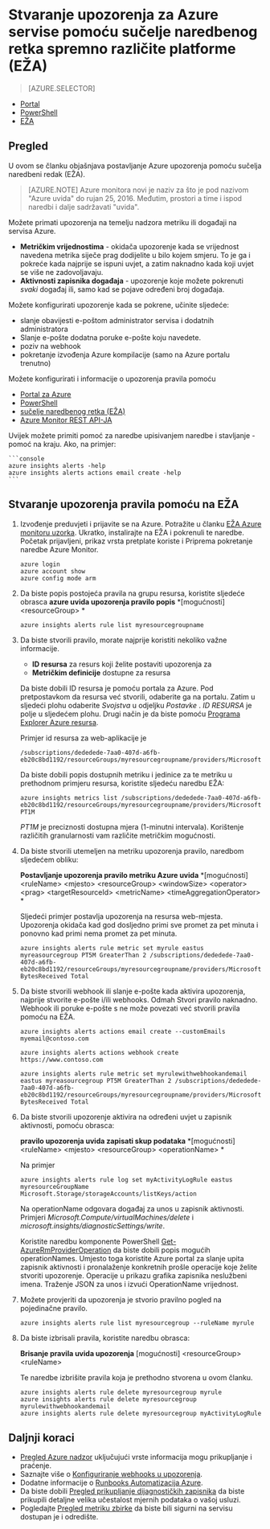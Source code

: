 <properties
    pageTitle="Stvaranje upozorenja za Azure servise pomoću sučelje naredbenog retka spremno različite platforme (EŽA) | Microsoft Azure"
    description="Koristite sučelje naredbenog retka spremno za stvaranje Azure upozorenja koja se može pokrenuti obavijesti ili Automatizacija kada se zadovolje uvjet koji navedete."
    authors="rboucher"
    manager="carolz"
    editor=""
    services="monitoring-and-diagnostics"
    documentationCenter="monitoring-and-diagnostics"/>

<tags
    ms.service="monitoring-and-diagnostics"
    ms.workload="na"
    ms.tgt_pltfrm="na"
    ms.devlang="na"
    ms.topic="article"
    ms.date="10/24/2016"
    ms.author="robb"/>

# <a name="use-the-cross-platform-command-line-interface-cli-to-create-alerts-for-azure-services"></a>Stvaranje upozorenja za Azure servise pomoću sučelje naredbenog retka spremno različite platforme (EŽA)

> [AZURE.SELECTOR]
- [Portal](insights-alerts-portal.md)
- [PowerShell](insights-alerts-powershell.md)
- [EŽA](insights-alerts-command-line-interface.md)

## <a name="overview"></a>Pregled

U ovom se članku objašnjava postavljanje Azure upozorenja pomoću sučelja naredbeni redak (EŽA).

>[AZURE.NOTE] Azure monitora novi je naziv za što je pod nazivom "Azure uvida" do rujan 25, 2016. Međutim, prostori a time i ispod naredbi i dalje sadržavati "uvida".

Možete primati upozorenja na temelju nadzora metriku ili događaji na servisa Azure.

- **Metričkim vrijednostima** - okidača upozorenje kada se vrijednost navedena metrika siječe prag dodijelite u bilo kojem smjeru. To je ga i pokreće kada najprije se ispuni uvjet, a zatim naknadno kada koji uvjet se više ne zadovoljavaju.    
- **Aktivnosti zapisnika događaja** - upozorenje koje možete pokrenuti *svaki* događaj ili, samo kad se pojave određeni broj događaja.

Možete konfigurirati upozorenje kada se pokrene, učinite sljedeće:

- slanje obavijesti e-poštom administrator servisa i dodatnih administratora
- Slanje e-pošte dodatna poruke e-pošte koju navedete.
- poziv na webhook
- pokretanje izvođenja Azure kompilacije (samo na Azure portalu trenutno)

Možete konfigurirati i informacije o upozorenja pravila pomoću

- [Portal za Azure](insights-alerts-portal.md)
- [PowerShell](insights-alerts-powershell.md)
- [sučelje naredbenog retka (EŽA)](insights-alerts-command-line-interface.md)
- [Azure Monitor REST API-JA](https://msdn.microsoft.com/library/azure/dn931945.aspx)


Uvijek možete primiti pomoć za naredbe upisivanjem naredbe i stavljanje - pomoć na kraju. Ako, na primjer:

    ```console
    azure insights alerts -help
    azure insights alerts actions email create -help
    ```

## <a name="create-alert-rules-using-the-cli"></a>Stvaranje upozorenja pravila pomoću na EŽA

1. Izvođenje preduvjeti i prijavite se na Azure. Potražite u članku [EŽA Azure monitoru uzorka](insights-cli-samples.md). Ukratko, instalirajte na EŽA i pokrenuli te naredbe. Početak prijavljeni, prikaz vrsta pretplate koriste i Priprema pokretanje naredbe Azure Monitor.


    ```console
    azure login
    azure account show
    azure config mode arm

    ```

2.  Da biste popis postojeća pravila na grupu resursa, koristite sljedeće obrasca **azure uvida upozorenja pravilo popis** *[mogućnosti] &lt;resourceGroup&gt; *

    ```console
    azure insights alerts rule list myresourcegroupname

    ```
3. Da biste stvorili pravilo, morate najprije koristiti nekoliko važne informacije.
    - **ID resursa** za resurs koji želite postaviti upozorenja za
    - **Metričkim definicije** dostupne za resursa

    Da biste dobili ID resursa je pomoću portala za Azure. Pod pretpostavkom da resursa već stvorili, odaberite ga na portalu. Zatim u sljedeći plohu odaberite *Svojstva* u odjeljku *Postavke* . *ID RESURSA* je polje u sljedećem plohu. Drugi način je da biste pomoću [Programa Explorer Azure resursa](https://resources.azure.com/).

    Primjer id resursa za web-aplikacije je

    ```console
    /subscriptions/dededede-7aa0-407d-a6fb-eb20c8bd1192/resourceGroups/myresourcegroupname/providers/Microsoft.Web/sites/mywebsitename
    ```

    Da biste dobili popis dostupnih metriku i jedinice za te metriku u prethodnom primjeru resursa, koristite sljedeću naredbu EŽA:  

    ```console
    azure insights metrics list /subscriptions/dededede-7aa0-407d-a6fb-eb20c8bd1192/resourceGroups/myresourcegroupname/providers/Microsoft.Web/sites/mywebsitename PT1M
    ```

    _PT1M_ je preciznosti dostupna mjera (1-minutni intervala). Korištenje različitih granularnosti vam različite metričkim mogućnosti.


4. Da biste stvorili utemeljen na metriku upozorenja pravilo, naredbom sljedećem obliku:

    **Postavljanje upozorenja pravilo metriku Azure uvida** *[mogućnosti] &lt;ruleName&gt; &lt;mjesto&gt; &lt;resourceGroup&gt; &lt;windowSize&gt; &lt;operator&gt; &lt;prag&gt; &lt;targetResourceId&gt; &lt;metricName&gt; &lt;timeAggregationOperator&gt; *

    Sljedeći primjer postavlja upozorenja na resursa web-mjesta. Upozorenja okidača kad god dosljedno primi sve promet za pet minuta i ponovno kad primi nema promet za pet minuta.

    ```console
    azure insights alerts rule metric set myrule eastus myreasourcegroup PT5M GreaterThan 2 /subscriptions/dededede-7aa0-407d-a6fb-eb20c8bd1192/resourceGroups/myresourcegroupname/providers/Microsoft.Web/sites/mywebsitename BytesReceived Total

    ```

5. Da biste stvorili webhook ili slanje e-pošte kada aktivira upozorenja, najprije stvorite e-pošte i/ili webhooks. Odmah Stvori pravilo naknadno. Webhook ili poruke e-pošte s ne može povezati već stvorili pravila pomoću na EŽA.

    ```console
    azure insights alerts actions email create --customEmails myemail@contoso.com

    azure insights alerts actions webhook create https://www.contoso.com

    azure insights alerts rule metric set myrulewithwebhookandemail eastus myreasourcegroup PT5M GreaterThan 2 /subscriptions/dededede-7aa0-407d-a6fb-eb20c8bd1192/resourceGroups/myresourcegroupname/providers/Microsoft.Web/sites/mywebsitename BytesReceived Total
    ```


6. Da biste stvorili upozorenje aktivira na određeni uvjet u zapisnik aktivnosti, pomoću obrasca:

    **pravilo upozorenja uvida zapisati skup podataka** *[mogućnosti] &lt;ruleName&gt; &lt;mjesto&gt; &lt;resourceGroup&gt; &lt;operationName&gt; *

    Na primjer

    ```console
    azure insights alerts rule log set myActivityLogRule eastus myresourceGroupName Microsoft.Storage/storageAccounts/listKeys/action
    ```

    Na operationName odgovara događaj za unos u zapisnik aktivnosti. Primjeri *Microsoft.Compute/virtualMachines/delete* i *microsoft.insights/diagnosticSettings/write*.

    Koristite naredbu komponente PowerShell [Get-AzureRmProviderOperation](https://msdn.microsoft.com/library/mt603720.aspx) da biste dobili popis mogućih operationNames. Umjesto toga koristite Azure portal za slanje upita zapisnik aktivnosti i pronalaženje konkretnih prošle operacije koje želite stvoriti upozorenje. Operacije u prikazu grafika zapisnika neslužbeni imena. Traženje JSON za unos i izvući OperationName vrijednost.   

7. Možete provjeriti da upozorenja je stvorio pravilno pogled na pojedinačne pravilo.

    ```console
    azure insights alerts rule list myresourcegroup --ruleName myrule
    ```

8. Da biste izbrisali pravila, koristite naredbu obrasca:

    **Brisanje pravila uvida upozorenja** [mogućnosti] &lt;resourceGroup&gt; &lt;ruleName&gt;

    Te naredbe izbrišite pravila koja je prethodno stvorena u ovom članku.

    ```console
    azure insights alerts rule delete myresourcegroup myrule
    azure insights alerts rule delete myresourcegroup myrulewithwebhookandemail
    azure insights alerts rule delete myresourcegroup myActivityLogRule
    ```



## <a name="next-steps"></a>Daljnji koraci

* [Pregled Azure nadzor](monitoring-overview.md) uključujući vrste informacija mogu prikupljanje i praćenje.
* Saznajte više o [Konfiguriranje webhooks u upozorenja](insights-webhooks-alerts.md).
* Dodatne informacije o [Runbooks Automatizacija Azure](..\automation\automation-starting-a-runbook.md).
* Da biste dobili [Pregled prikupljanje dijagnostičkih zapisnika](monitoring-overview-of-diagnostic-logs.md) da biste prikupili detaljne velika učestalost mjernih podataka o vašoj usluzi.
* Pogledajte [Pregled metriku zbirke](insights-how-to-customize-monitoring.md) da biste bili sigurni na servisu dostupan je i odredište.
